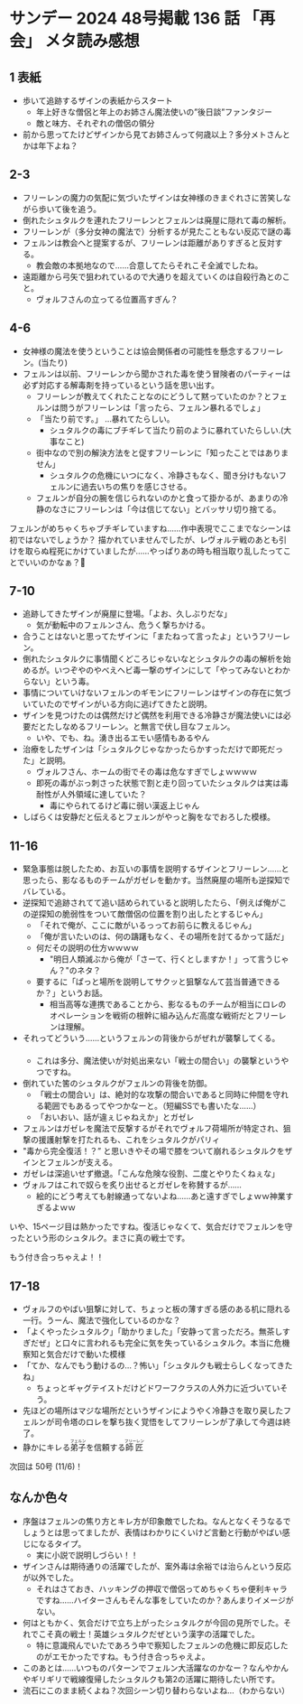 # サンデー 2024 48号掲載 136 話 「再会」 メタ読み感想

## 1 表紙
- 歩いて追跡するザインの表紙からスタート
  - 年上好きな僧侶と年上のお姉さん魔法使いの”後日談”ファンタジー
  - 敵と味方、それぞれの僧侶の領分
- 前から思ってたけどザインから見てお姉さんって何歳以上？多分メトさんとかは年下よね？

## 2-3
- フリーレンの魔力の気配に気づいたザインは女神様のきまぐれさに苦笑しながら歩いて後を追う。
- 倒れたシュタルクを連れたフリーレンとフェルンは廃屋に隠れて毒の解析。
- フリーレンが（多分女神の魔法で）分析するが見たこともない反応で謎の毒
- フェルンは教会へと提案するが、フリーレンは距離がありすぎると反対する。
  - 教会敵の本拠地なので……合意してたらそれこそ全滅でしたね。
- 遠距離から弓矢で狙われているので大通りを超えていくのは自殺行為とのこと。
  - ヴォルフさんの立ってる位置高すぎん？

## 4-6
- 女神様の魔法を使うということは協会関係者の可能性を懸念するフリーレン。(当たり)
- フェルンは以前、フリーレンから聞かされた毒を使う冒険者のパーティーは必ず対応する解毒剤を持っているという話を思い出す。
  - フリーレンが教えてくれたことなのにどうして黙っていたのか？とフェルンは問うがフリーレンは「言ったら、フェルン暴れるでしょ」
  - 「当たり前です。」 …暴れてたらしい。
    - シュタルクの毒にブチギレて当たり前のように暴れていたらしい.(大事なこと)
  - 街中なので別の解決方法をと促すフリーレンに「知ったことではありません」
    - シュタルクの危機にいつになく、冷静さもなく、聞き分けもないフェルンに過去いちの焦りを感じさせる。
  - フェルンが自分の腕を信じられないのかと食って掛かるが、あまりの冷静のなさにフリーレンは「今は信じてない」とバッサリ切り捨てる。

フェルンがめちゃくちゃブチギレていますね……作中表現でここまでなシーンは初ではないでしょうか？
描かれていませんでしたが、レヴォルテ戦のあとも引けを取らぬ程死にかけていましたが……やっぱりあの時も相当取り乱したってことでいいのかなぁ？🤔

## 7-10
- 追跡してきたザインが廃屋に登場。「よお、久しぶりだな」
  - 気が動転中のフェルンさん、危うく撃ちかける。
- 合うことはないと思ってたザインに「またねって言ったよ」というフリーレン。
- 倒れたシュタルクに事情聞くどころじゃないなとシュタルクの毒の解析を始めるが。いつぞやのやべえヘビ毒一撃のザインにして「やってみないとわからない」という毒。
- 事情についていけないフェルンのギモンにフリーレンはザインの存在に気づいていたのでザインがいる方向に逃げてきたと説明。
- ザインを見つけたのは偶然だけど偶然を利用できる冷静さが魔法使いには必要だとたしなめるフリーレン。と無言で伏し目なフェルン。
  - いや、でも、ね。湧き出るエモい感情もあるやん
- 治療をしたザインは「シュタルクじゃなかったらかすっただけで即死だった」と説明。
  - ヴォルフさん、ホームの街でその毒は危なすぎでしょｗｗｗｗ
  - 即死の毒がぶっ刺さった状態で割と走り回っていたシュタルクは実は毒耐性が人外領域に達していた？
    - 毒にやられてるけど毒に弱い漢返上じゃん
- しばらくは安静だと伝えるとフェルンがやっと胸をなでおろした模様。

## 11-16
- 緊急事態は脱したため、お互いの事情を説明するザインとフリーレン……と思ったら、影なるものチームがガゼレを動かす。当然廃屋の場所も逆探知でバレている。
- 逆探知で追跡されてて追い詰められていると説明したたら、「例えば俺がこの逆探知の脆弱性をついて敵僧侶の位置を割り出したとするじゃん」
  - 「それで俺が、ここに敵がいるっってお前らに教えるじゃん」
  - 「俺が言いたいのは、何の躊躇もなく、その場所を討てるかって話だ」
  - 何だその説明の仕方ｗｗｗｗ
    -  "明日人類滅ぶから俺が「さーて、行くとしますか！」って言うじゃん？"のネタ？
  - 要するに「ぱっと場所を説明してサクッと狙撃なんて芸当普通できるか？」というお話。
    - 相当高等な連携であることから、影なるものチームが相当にロレのオペレーションを戦術の根幹に組み込んだ高度な戦術だとフリーレンは理解。
 - それってどういう……というフェルンの背後からがぜれが襲撃してくる。 　　
   - これは多分、魔法使いが対処出来ない「戦士の間合い」の襲撃というやつですね。
- 倒れていた筈のシュタルクがフェルンの背後を防御。
  - 「戦士の間合い」は、絶対的な攻撃の間合いであると同時に仲間を守れる範囲でもあるってやつかなーと。（短編SSでも書いたな……）
  - 「おいおい、話が違ぇじゃねえか」とガゼレ
- フェルンはガゼレを魔法で反撃するがそれでヴォルフ荷場所が特定され、狙撃の援護射撃を打たれるも、これをシュタルクがパリィ
- "毒から完全復活！？” と思いきやその場で膝をついて崩れるシュタルクをザインとフェルンが支える。
- ガゼレは深追いせず撤退。「こんな危険な役割、二度とやりたくねぇな」
- ヴォルフはこれで奴らを炙り出せるとガゼレを称賛するが……
  - 絵的にどう考えても射線通ってないよね……あと遠すぎでしょｗｗ神業すぎるよｗｗ

いや、15ページ目は熱かったですね。復活じゃなくて、気合だけでフェルンを守ったという形のシュタルク。まさに真の戦士です。

もう付き合っちゃえよ！！

## 17-18
- ヴォルフのやばい狙撃に対して、ちょっと板の薄すぎる感のある机に隠れる一行。うーん、魔法で強化しているのかな？
- 「よくやったシュタルク」「助かりました」「安静って言っただろ。無茶しすぎだぜ」と口々に言われるも完全に気を失っているシュタルク。本当に危機察知と気合だけで動いた模様
- 「てか、なんでもう動けるの…？怖い」「シュタルクも戦士らしくなってきたね」
  - ちょっとギャグテイストだけどドワーフクラスの人外力に近づいていそう。
- 先ほどの場所はマジな場所だというザインにようやく冷静さを取り戻したフェルンが司令塔のロレを撃ち抜く覚悟をしてフリーレンが了承して今週は終了。
- 静かにキレる<ruby>弟子<rt>フェルン</rt></ruby>を信頼する<ruby>師匠<rt>フリーレン</rt></ruby>

次回は 50号 (11/6)！

## なんか色々
- 序盤はフェルンの焦り方とキレ方が印象敵でしたね。なんとなくそうなるでしょうとは思ってましたが、表情はわかりにくいけど言動と行動がやばい感じになるタイプ。
  - 実に小説で説明しづらい！！
- ザインさんは期待通りの活躍でしたが、案外毒は余裕では治らんという反応が以外でした。
  - それはさておき、ハッキングの押収で僧侶ってめちゃくちゃ便利キャラですね……ハイターさんもそんな事をしていたのか？あんまりイメージがない。
- 何はともかく、気合だけで立ち上がったシュタルクが今回の見所でした。それでこそ真の戦士！英雄シュタルクだぜという漢字の活躍でした。
  - 特に意識飛んでいたであろう中で察知したフェルンの危機に即反応したのがエモかったですね。もう付き合っちゃえよ。
- このあとは……いつものパターンでフェルン大活躍なのかなー？なんやかんやギリギリで戦線復帰したシュタルクも第2の活躍に期待したい所です。
- 流石にこのまま続くよね？次回シーン切り替わらないよね…（わからない）